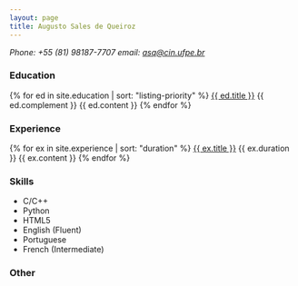 ```yaml
---
layout: page
title: Augusto Sales de Queiroz
---
```


<address>
    Phone: +55 (81) 98187-7707
    email: <a href="mailto:asq@cin.ufpe.br">asq@cin.ufpe.br</a>
</address>

<h3>Education</h3>
{% for ed in site.education | sort: "listing-priority" %}
<u>{{ ed.title }}</u> {{ ed.complement }}
{{ ed.content }}
{% endfor %}
<br>

<h3>Experience</h3>
{% for ex in site.experience | sort: "duration" %}
<u>{{ ex.title }}</u> {{ ex.duration }}
{{ ex.content }}
{% endfor %}
<br>

<h3>Skills</h3>

<ul>
    <li>C/C++</li>
    <li>Python</li>
    <li>HTML5</li>
    <li>English (Fluent)</li>
    <li>Portuguese</li>
    <li>French (Intermediate)</li>
</ul>

<h3>Other</h3>